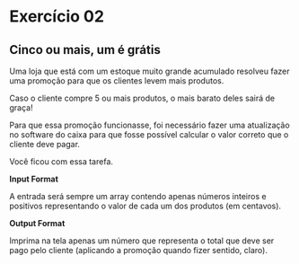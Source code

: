 
# Exercício 02

## Cinco ou mais, um é grátis

Uma loja que está com um estoque muito grande acumulado resolveu fazer uma promoção para que os clientes levem mais produtos.

Caso o cliente compre 5 ou mais produtos, o mais barato deles sairá de graça!

Para que essa promoção funcionasse, foi necessário fazer uma atualização no software do caixa para que fosse possível calcular o valor correto que o cliente deve pagar.

Você ficou com essa tarefa.


**Input Format**

A entrada será sempre um array contendo apenas números inteiros e positivos representando o valor de cada um dos produtos (em centavos).



**Output Format**

Imprima na tela apenas um número que representa o total que deve ser pago pelo cliente (aplicando a promoção quando fizer sentido, claro).